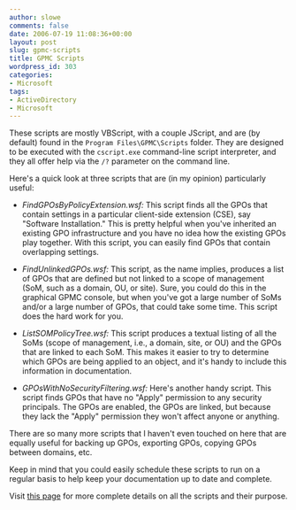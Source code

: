 ```yaml
---
author: slowe
comments: false
date: 2006-07-19 11:08:36+00:00
layout: post
slug: gpmc-scripts
title: GPMC Scripts
wordpress_id: 303
categories:
- Microsoft
tags:
- ActiveDirectory
- Microsoft
---
```


These scripts are mostly VBScript, with a couple JScript, and are (by default) found in the `Program Files\GPMC\Scripts` folder. They are designed to be executed with the `cscript.exe` command-line script interpreter, and they all offer help via the `/?` parameter on the command line.

Here's a quick look at three scripts that are (in my opinion) particularly useful:

* _FindGPOsByPolicyExtension.wsf:_ This script finds all the GPOs that contain settings in a particular client-side extension (CSE), say "Software Installation." This is pretty helpful when you've inherited an existing GPO infrastructure and you have no idea how the existing GPOs play together. With this script, you can easily find GPOs that contain overlapping settings.

* _FindUnlinkedGPOs.wsf:_ This script, as the name implies, produces a list of GPOs that are defined but not linked to a scope of management (SoM, such as a domain, OU, or site). Sure, you could do this in the graphical GPMC console, but when you've got a large number of SoMs and/or a large number of GPOs, that could take some time. This script does the hard work for you.

* _ListSOMPolicyTree.wsf:_ This script produces a textual listing of all the SoMs (scope of management, i.e., a domain, site, or OU) and the GPOs that are linked to each SoM. This makes it easier to try to determine which GPOs are being applied to an object, and it's handy to include this information in documentation.

* _GPOsWithNoSecurityFiltering.wsf:_ Here's another handy script. This script finds GPOs that have no "Apply" permission to any security principals. The GPOs are enabled, the GPOs are linked, but because they lack the "Apply" permission they won't affect anyone or anything.

There are so many more scripts that I haven't even touched on here that are equally useful for backing up GPOs, exporting GPOs, copying GPOs between domains, etc.

Keep in mind that you could easily schedule these scripts to run on a regular basis to help keep your documentation up to date and complete.

Visit [this page](http://technet2.microsoft.com/WindowsServer/en/Library/438bf488-dafe-466d-8fdc-cf847946cf5c1033.mspx?mfr=true) for more complete details on all the scripts and their purpose.

